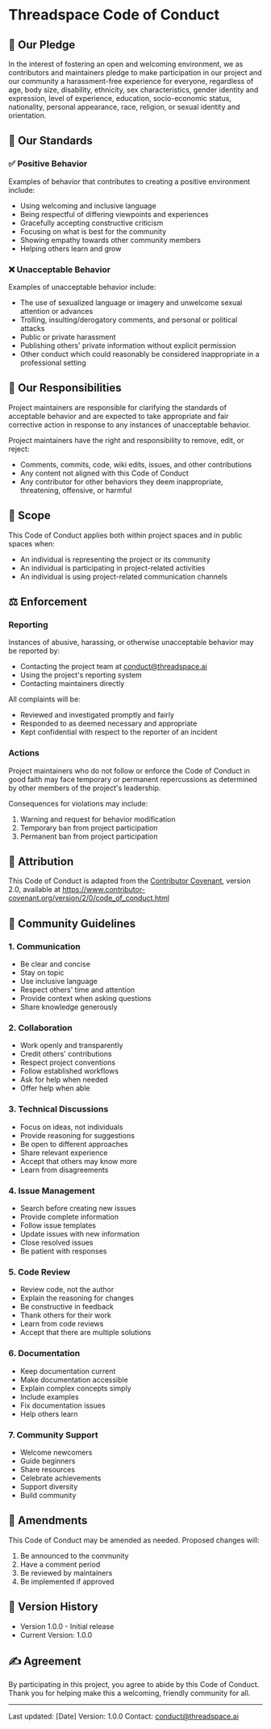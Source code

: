 # Threadspace Code of Conduct

## 🌟 Our Pledge

In the interest of fostering an open and welcoming environment, we as contributors and maintainers pledge to make participation in our project and our community a harassment-free experience for everyone, regardless of age, body size, disability, ethnicity, sex characteristics, gender identity and expression, level of experience, education, socio-economic status, nationality, personal appearance, race, religion, or sexual identity and orientation.

## 🎯 Our Standards

### ✅ Positive Behavior

Examples of behavior that contributes to creating a positive environment include:

* Using welcoming and inclusive language
* Being respectful of differing viewpoints and experiences
* Gracefully accepting constructive criticism
* Focusing on what is best for the community
* Showing empathy towards other community members
* Helping others learn and grow

### ❌ Unacceptable Behavior

Examples of unacceptable behavior include:

* The use of sexualized language or imagery and unwelcome sexual attention or advances
* Trolling, insulting/derogatory comments, and personal or political attacks
* Public or private harassment
* Publishing others' private information without explicit permission
* Other conduct which could reasonably be considered inappropriate in a professional setting

## 🔨 Our Responsibilities

Project maintainers are responsible for clarifying the standards of acceptable behavior and are expected to take appropriate and fair corrective action in response to any instances of unacceptable behavior.

Project maintainers have the right and responsibility to remove, edit, or reject:
* Comments, commits, code, wiki edits, issues, and other contributions
* Any content not aligned with this Code of Conduct
* Any contributor for other behaviors they deem inappropriate, threatening, offensive, or harmful

## 📍 Scope

This Code of Conduct applies both within project spaces and in public spaces when:
* An individual is representing the project or its community
* An individual is participating in project-related activities
* An individual is using project-related communication channels

## ⚖️ Enforcement

### Reporting

Instances of abusive, harassing, or otherwise unacceptable behavior may be reported by:
* Contacting the project team at conduct@threadspace.ai
* Using the project's reporting system
* Contacting maintainers directly

All complaints will be:
* Reviewed and investigated promptly and fairly
* Responded to as deemed necessary and appropriate
* Kept confidential with respect to the reporter of an incident

### Actions

Project maintainers who do not follow or enforce the Code of Conduct in good faith may face temporary or permanent repercussions as determined by other members of the project's leadership.

Consequences for violations may include:
1. Warning and request for behavior modification
2. Temporary ban from project participation
3. Permanent ban from project participation

## 🌈 Attribution

This Code of Conduct is adapted from the [Contributor Covenant][homepage], version 2.0,
available at https://www.contributor-covenant.org/version/2/0/code_of_conduct.html

[homepage]: https://www.contributor-covenant.org

## 🤝 Community Guidelines

### 1. Communication

* Be clear and concise
* Stay on topic
* Use inclusive language
* Respect others' time and attention
* Provide context when asking questions
* Share knowledge generously

### 2. Collaboration

* Work openly and transparently
* Credit others' contributions
* Respect project conventions
* Follow established workflows
* Ask for help when needed
* Offer help when able

### 3. Technical Discussions

* Focus on ideas, not individuals
* Provide reasoning for suggestions
* Be open to different approaches
* Share relevant experience
* Accept that others may know more
* Learn from disagreements

### 4. Issue Management

* Search before creating new issues
* Provide complete information
* Follow issue templates
* Update issues with new information
* Close resolved issues
* Be patient with responses

### 5. Code Review

* Review code, not the author
* Explain the reasoning for changes
* Be constructive in feedback
* Thank others for their work
* Learn from code reviews
* Accept that there are multiple solutions

### 6. Documentation

* Keep documentation current
* Make documentation accessible
* Explain complex concepts simply
* Include examples
* Fix documentation issues
* Help others learn

### 7. Community Support

* Welcome newcomers
* Guide beginners
* Share resources
* Celebrate achievements
* Support diversity
* Build community

## 📝 Amendments

This Code of Conduct may be amended as needed. Proposed changes will:
1. Be announced to the community
2. Have a comment period
3. Be reviewed by maintainers
4. Be implemented if approved

## 🔄 Version History

* Version 1.0.0 - Initial release
* Current Version: 1.0.0

## ✍️ Agreement

By participating in this project, you agree to abide by this Code of Conduct. Thank you for helping make this a welcoming, friendly community for all.

---

Last updated: [Date]
Version: 1.0.0
Contact: conduct@threadspace.ai
